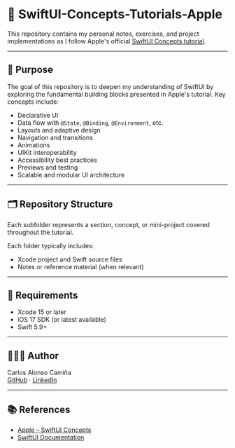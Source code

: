 # 📘 SwiftUI-Concepts-Tutorials-Apple

This repository contains my personal notes, exercises, and project implementations as I follow Apple's official [SwiftUI Concepts tutorial](https://developer.apple.com/tutorials/swiftui-concepts).

---

## 🎯 Purpose

The goal of this repository is to deepen my understanding of SwiftUI by exploring the fundamental building blocks presented in Apple's tutorial. Key concepts include:

- Declarative UI
- Data flow with `@State`, `@Binding`, `@Environment`, etc.
- Layouts and adaptive design
- Navigation and transitions
- Animations
- UIKit interoperability
- Accessibility best practices
- Previews and testing
- Scalable and modular UI architecture

---

## 🗂 Repository Structure

Each subfolder represents a section, concept, or mini-project covered throughout the tutorial.

Each folder typically includes:

- Xcode project and Swift source files
- Notes or reference material (when relevant)

---

## 🚀 Requirements

- Xcode 15 or later
- iOS 17 SDK (or latest available)
- Swift 5.9+

---

## 👨🏻‍💻 Author

Carlos Alonso Camiña  
[GitHub](https://github.com/calonsocamina) · [LinkedIn](https://www.linkedin.com/in/carlosalonsocamina)

---

## 📚 References

- [Apple – SwiftUI Concepts](https://developer.apple.com/tutorials/swiftui-concepts)
- [SwiftUI Documentation](https://developer.apple.com/documentation/swiftui)

